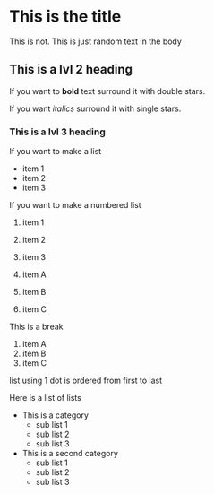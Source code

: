 # This is the title

This is not. This is just random text in the body

## This is a lvl 2 heading

If you want to **bold** text surround it with double stars.

If you want *italics* surround it with single stars.

### This is a lvl 3 heading

If you want to make a list

- item 1
- item 2
- item 3

If you want to make a numbered list

1. item 1
2. item 2
3. item 3

1. item A
1. item B
1. item C

This is a break

1. item A
1. item B
1. item C

list using 1 dot is ordered from first to last

Here is a list of lists

  - This is a category
    - sub list 1
    - sub list 2
    - sub list 3
  - This is a second category
    - sub list 1
    - sub list 2
    - sub list 3
